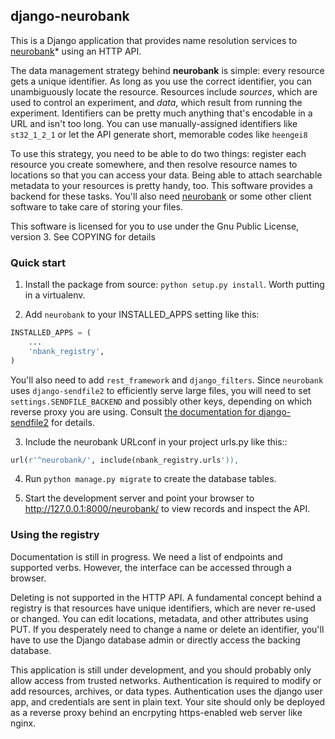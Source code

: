 
## django-neurobank

This is a Django application that provides name resolution services to [neurobank](https://github.com/melizalab/neurobank)* using an HTTP API.

The data management strategy behind **neurobank** is simple: every resource gets a unique identifier. As long as you use the correct identifier, you can unambiguously locate the resource. Resources include *sources*, which are used to control an experiment, and *data*, which result from running the experiment. Identifiers can be pretty much anything that's encodable in a URL and isn't too long. You can use manually-assigned identifiers like `st32_1_2_1` or let the API generate short, memorable codes like `heengei8`

To use this strategy, you need to be able to do two things: register each resource you create somewhere, and then resolve resource names to locations so that you can access your data. Being able to attach searchable metadata to your resources is pretty handy, too. This software provides a backend for these tasks. You'll also need [neurobank](https://github.com/melizalab/neurobank) or some other client software to take care of storing your files.

This software is licensed for you to use under the Gnu Public License, version 3. See COPYING for details

### Quick start

1. Install the package from source: `python setup.py install`. Worth putting in a virtualenv.

2. Add `neurobank` to your INSTALLED_APPS setting like this:

```python
INSTALLED_APPS = (
    ...
    'nbank_registry',
)
```

You'll also need to add `rest_framework` and `django_filters`.
Since `neurobank` uses `django-sendfile2` to efficiently serve large files, you will need to set `settings.SENDFILE_BACKEND` and possibly other keys, depending on which reverse proxy you are using. Consult [the documentation for django-sendfile2](https://django-sendfile2.readthedocs.io/en/latest/backends.html) for details.

3. Include the neurobank URLconf in your project urls.py like this::

```python
url(r'^neurobank/', include(nbank_registry.urls')),
```

4. Run `python manage.py migrate` to create the database tables.

5. Start the development server and point your browser to http://127.0.0.1:8000/neurobank/
   to view records and inspect the API.

### Using the registry

Documentation is still in progress. We need a list of endpoints and supported verbs. However, the interface can be accessed through a browser.

Deleting is not supported in the HTTP API. A fundamental concept behind a registry is that resources have unique identifiers, which are never re-used or changed. You can edit locations, metadata, and other attributes using PUT. If you desperately need to change a name or delete an identifier, you'll have to use the Django database admin or directly access the backing database.

This application is still under development, and you should probably only allow access from trusted networks. Authentication is required to modify or add resources, archives, or data types. Authentication uses the django user app, and credentials are sent in plain text. Your site should only be deployed as a reverse proxy behind an encrpyting https-enabled web server like nginx.
